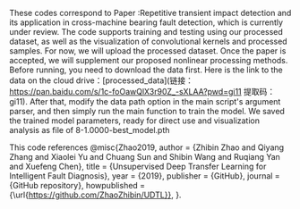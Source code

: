 These codes correspond to Paper :Repetitive transient impact detection and its application in cross-machine bearing fault detection, which is currently under review. The code supports training and testing using our processed dataset, as well as the visualization of convolutional kernels and processed samples. For now, we will upload the processed dataset. Once the paper is accepted, we will supplement our proposed nonlinear processing methods.
Before running, you need to download the data first. Here is the link to the data on the cloud drive：[processed_data](链接：https://pan.baidu.com/s/1c-foOawQlX3r90Z_-sXLAA?pwd=gi11 
提取码：gi11). After that, modify the data path option in the main script's argument parser, and then simply run the main function to train the model.
We saved the trained model parameters, ready for direct use and visualization analysis as file of 8-1.0000-best_model.pth

This code references
@misc{Zhao2019,
author = {Zhibin Zhao and Qiyang Zhang and Xiaolei Yu and Chuang Sun and Shibin Wang and Ruqiang Yan and Xuefeng Chen},
title = {Unsupervised Deep Transfer Learning for Intelligent Fault Diagnosis},
year = {2019},
publisher = {GitHub},
journal = {GitHub repository},
howpublished = {\url{https://github.com/ZhaoZhibin/UDTL}},
}.


